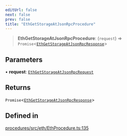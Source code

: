 ```yaml
---
editUrl: false
next: false
prev: false
title: "EthGetStorageAtJsonRpcProcedure"
---
```


> **EthGetStorageAtJsonRpcProcedure**: (`request`) => `Promise`\<[`EthGetStorageAtJsonRpcResponse`](/reference/tevm/procedures/type-aliases/ethgetstorageatjsonrpcresponse/)\>

## Parameters

• **request**: [`EthGetStorageAtJsonRpcRequest`](/reference/tevm/procedures/type-aliases/ethgetstorageatjsonrpcrequest/)

## Returns

`Promise`\<[`EthGetStorageAtJsonRpcResponse`](/reference/tevm/procedures/type-aliases/ethgetstorageatjsonrpcresponse/)\>

## Defined in

[procedures/src/eth/EthProcedure.ts:135](https://github.com/evmts/tevm-monorepo/blob/main/packages/procedures/src/eth/EthProcedure.ts#L135)
